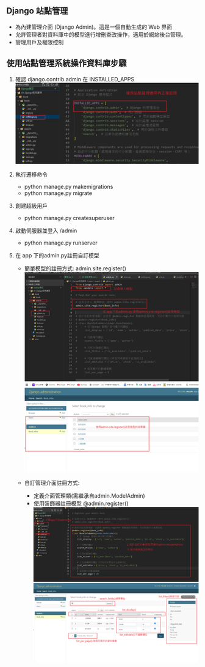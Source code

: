 ## Django 站點管理
- 為內建管理介面 (Django Admin)。這是一個自動生成的 Web 界面
- 允許管理者對資料庫中的模型進行增刪查改操作，適用於網站後台管理。
- 管理用戶及權限控制


## 使用站點管理系統操作資料庫步驟
1. 確認 django.contrib.admin 在 INSTALLED_APPS 
![站點管理01](筆記圖/站點管理.png)
2. 執行遷移命令
    - python manage.py makemigrations
    - python manage.py migrate
3. 創建超級用戶
    - python manage.py createsuperuser

4. 啟動伺服器並登入 /admin
    - python manage.py runserver 
5. 在 app 下的admin.py註冊自訂模型
    - 簡單模型的註冊方式: admin.site.register()
    ![簡單註冊](筆記圖/註冊.png)
    ![效果圖](筆記圖/簡單註冊02png.png)

    - 自訂管理介面註冊方式:
        - 定義介面管理類(需繼承自admin.ModelAdmin)
        - 使用裝飾器註冊模型 @admin.register()
        ![自訂介面01](筆記圖/站點管理02.png)
        ![效果圖](筆記圖/自訂站點裡介面.png)


    
